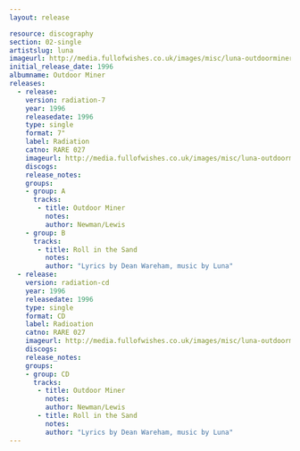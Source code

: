 ```yaml
---
layout: release

resource: discography
section: 02-single
artistslug: luna
imageurl: http://media.fullofwishes.co.uk/images/misc/luna-outdoorminer-500.jpg
initial_release_date: 1996
albumname: Outdoor Miner
releases:
  - release: 
    version: radiation-7
    year: 1996
    releasedate: 1996
    type: single
    format: 7"
    label: Radiation
    catno: RARE 027
    imageurl: http://media.fullofwishes.co.uk/images/misc/luna-outdoorminer-500.jpg
    discogs: 
    release_notes: 
    groups:
    - group: A
      tracks:
       - title: Outdoor Miner
         notes: 
         author: Newman/Lewis
    - group: B
      tracks:
       - title: Roll in the Sand
         notes: 
         author: "Lyrics by Dean Wareham, music by Luna"
  - release: 
    version: radiation-cd
    year: 1996
    releasedate: 1996
    type: single
    format: CD
    label: Radioation
    catno: RARE 027
    imageurl: http://media.fullofwishes.co.uk/images/misc/luna-outdoorminer-500.jpg
    discogs: 
    release_notes: 
    groups:
    - group: CD
      tracks:
       - title: Outdoor Miner
         notes: 
         author: Newman/Lewis
       - title: Roll in the Sand
         notes: 
         author: "Lyrics by Dean Wareham, music by Luna"
---
```

